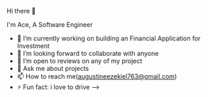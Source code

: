  Hi there 👋

 I'm Ace, A Software Engineer


- 🔭 I’m currently working on building an Financial Application for Investment
- 👯 I’m looking forward to collaborate with anyone 
- 🤔 I’m open to reviews on any of my project
- 💬 Ask me about projects
- 📫 How to reach me(augustineezekiel763@gmail.com)
- ⚡ Fun fact: i love to drive 
-->
